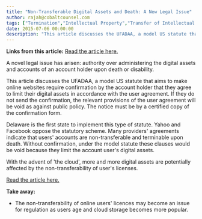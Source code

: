 ```yaml
---
title: "Non-Transferable Digital Assets and Death: A New Legal Issue"
author: rajah@cobaltcounsel.com
tags: ["Termination","Intellectual Property","Transfer of Intellectual Property","Commercial Activities","Rajah"]
date: 2015-07-06 00:00:00
description: "This article discusses the UFADAA, a model US statute that aims to make online websites require confirmation by the account holder that they agree to limit their digital assets in accordance with the user agreement."
---
```


**Links from this article:**
[Read the article here.](http://www.natlawreview.com/article/fiduciary-access-to-digital-assets-and-accounts-uniform-fiduciary-access-to-digital-)

A novel legal issue has arisen: authority over administering the digital assets and accounts of an account holder upon death or disability.

This article discusses the UFADAA, a model US statute that aims to make online websites require confirmation by the account holder that they agree to limit their digital assets in accordance with the user agreement. If they do not send the confirmation, the relevant provisions of the user agreement will be void as against public policy. The notice must be by a certified copy of the confirmation form.

Delaware is the first state to implement this type of statute. Yahoo and Facebook oppose the statutory scheme. Many providers' agreements indicate that users' accounts are non-transferable and terminable upon death. Without confirmation, under the model statute these clauses would be void because they limit the account user's digital assets.

With the advent of 'the cloud', more and more digital assets are potentially affected by the non-transferability of user's licenses.

[Read the article here.](http://www.natlawreview.com/article/fiduciary-access-to-digital-assets-and-accounts-uniform-fiduciary-access-to-digital-)

**Take away:**
- The non-transferability of online users' licences may become an issue for regulation as users age and cloud storage becomes more popular.
